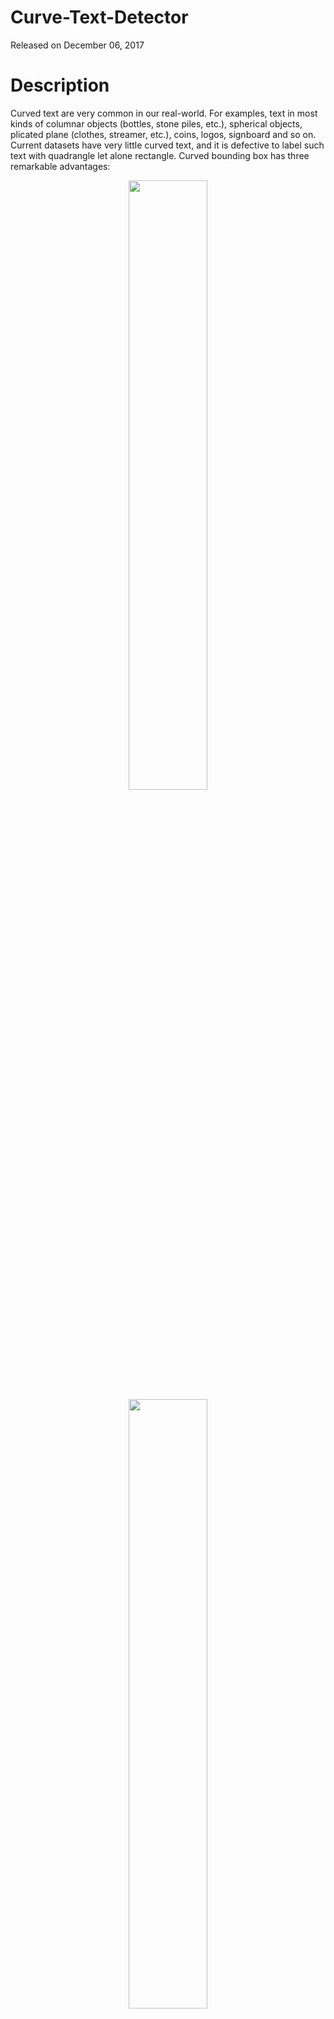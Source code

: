 # Curve-Text-Detector

Released on December 06, 2017

# Description

Curved text are very common in our real-world. For examples, text in most kinds of columnar objects (bottles, stone piles, etc.), spherical objects, plicated plane (clothes, streamer, etc.), coins, logos, signboard and so on. Current datasets have very little curved text, and it is defective to label such text with quadrangle let alone rectangle. Curved bounding box has three remarkable advantages:
<div align=center><img src="images/1-1.jpg" width="50%" ></div>
<div align=center><img src="images/1-2.jpg" width="50%" ></div>
<div align=center><img src="images/1-3.jpg" width="50%"></div>

* Avoid needless overlap

* Less background noise

* Avoid multiple text lines

Our dataset and CTD method are introduced in our paper [(https://arxiv.org/abs/1712.02170)](https://arxiv.org/abs/1712.02170). 

# Clone the Curve-Text-Detector repository

Clone the Curve-Text-Detector repository
  ```Shell
  git clone https://github.com/Yuliang-Liu/Curve-Text-Detector.git --recursive
  ```

# Getting Started
## Dataset

<img src="images/annotation.jpg" width="100%">

The SCUT-CTW1500 dataset can be downloaded through the following link:

(https://pan.baidu.com/s/1eSvpq7o PASSWORD: fatf) (BaiduYun. Size = 842Mb)

or (https://1drv.ms/u/s!Aplwt7jiPGKilH4XzZPoKrO7Aulk) (OneDrive)

unzip the file in ROOT/data/ 

### Dataset Information

a) Train/ - 1000 images.

b) Test/ - 500 images.

c) Each image contains at least 1 curved text.

The visualization of the annotated images can be downloaded through the following link:

(https://pan.baidu.com/s/1eR641zG PASSWORD: 5xei) (BaiduYun. Size = 696 Mb).

## Pre-trained model and our trained model

We use resnet-50 model as our pre-trained model, which can be download through the following link:

(https://pan.baidu.com/s/1eSJBL5K PASSWORD: mcic) (Baidu Yun. Size = 102Mb)

or (https://1drv.ms/u/s!Aplwt7jiPGKilHwMsW2N_bfnb0Bx) (OneDrive)

put model in ROOT/data/imagenet_models/

Our model trained with SCUT-CTW1500 training set can be download through the following link:

(https://pan.baidu.com/s/1gfs5vH5 PASSWORD: 1700) (BaiduYun. Size = 114Mb)

or (https://1drv.ms/u/s!Aplwt7jiPGKilH0rLDFrRof8qmRD) (OneDrive)

put model in ROOT/output/

* [test.sh](./test.py) Downloading the dataset and our ctd_tloc.caffemodel, and running this file to evaluate our method on the SCUT-CTW1500 test set. Uncommend --vis to visualize the detecting results.

* [my_train.sh](./my_train.sh) This file shows how to train on the SCUT-CTW1500 dataset. Downloading the dataset and resnet-50 pre-trained model, and running my_train.sh to start training. 

Both train and test require less than 4 GB video memory.

* [demo.py](./tools/demo.py) (cd tools/) then (python demo.py). This file easily shows how to test other images. With provided model, it can produce like

<div align=center><img src="images/demo_result.png" width="50%" ></div>

# Comparing smooth effect by TLOC 
Train and test files are put under (model/ctd/smooth_effect/), and both the training and testing procedures are the same as above.

To visulize the ctd+tloc, simply uncomment ctd in the last of the test.prototxt, vice versa. Below are the first three images in our test set: 

<table><tr>
    <td><img src="images/s1.png" width="240" height="180" border=0></td>
    <td><img src="images/s2.png" width="240" height="180" border=0></td>
    <td><img src="images/s3.png" width="240" height="180" border=0></td>
</tr></table>

If you are insterested in it, you can train your own model to test. Because training doesn't require so much time, we don't upload our own model (Of course, you can email me for it). 

# Long side interpolation (LSI) 
Visualization of LSI. By LSI, our CTD can be easily trained with rectangular or quadrilater bounding boxes without extra manual efforts. Based on our recent research, the stronger supervision can also effectively improve the performance.

<div align=center><img src="images/in1.jpg" width="50%" ></div>

# Detecting Results 
<!-- <img src="images/table.png" width="100%"> -->
<img src="images/detect_results.png" width="100%">


# Labeling tool 
  For labeling tool and other information about the gound truths, please refer to data/README.md.

# Citation
If you find our method or the dataset useful for your research, please cite 
```
@article{yuliang2017detecting,
  title={Detecting Curve Text in the Wild: New Dataset and New Solution},
  author={Yuliang, Liu and Lianwen, Jin and Shuaitao, Zhang and Sheng, Zhang},
  journal={arXiv preprint arXiv:1712.02170},
  year={2017}
}
```

# Requirement 
1. Clone this repository. ROOT is the directory where you clone.
2. cd ROOT/caffe/  and use your own Makefile.config to compile (make all && make pycaffe). If you are using ubuntu 14.04, you may need to modify Makefile line 181 (hdf5_serial_hl hdf5_serial) to (hdf5 hdf5_hl).
3. cd ROOT/lib make (based on python2)
4. pip install shapely. (Enable computing polygon intersection.)

## Advertisement
Our recent Mask TTD can achieve 78% F-measure in this SCUT-CTW1500 dataset under the same setting, which can also achieve superior performance on many benchmark datasets. The paper would be released later.

## Feedback
Suggestions and opinions of this dataset (both positive and negative) are greatly welcome. Please contact the authors by sending email to
`liu.yuliang@mail.scut.edu.cn`.

## Copyright
The SCUT-CTW1500 database is free to the academic community for research purpose usage only.

For commercial purpose usage, please contact Dr. Lianwen Jin: [eelwjin@scut.edu.cn](eelwjin@scut.edu.cn)

Copyright 2017, Deep Learning and Vision Computing Lab, South China China University of Technology. [http://www.dlvc-lab.net](http://www.dlvc-lab.net)